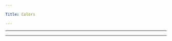 ```yaml
---

Title: Colors

---
```


<VocabWord translation_en="Red" />
<VocabWord translation_en="Orange" />
<VocabWord translation_en="Yellow" />
<VocabWord translation_en="Green" />
<VocabWord translation_en="Blue" />
<VocabWord translation_en="Purple" />

--------------------------------------------------

<VocabWord translation_en="Black" />
<VocabWord translation_en="White" />
<VocabWord translation_en="Grey" />

--------------------------------------------------

<VocabWord translation_en="Gold" />
<VocabWord translation_en="Silver" />
<VocabWord translation_en="Clear" />

